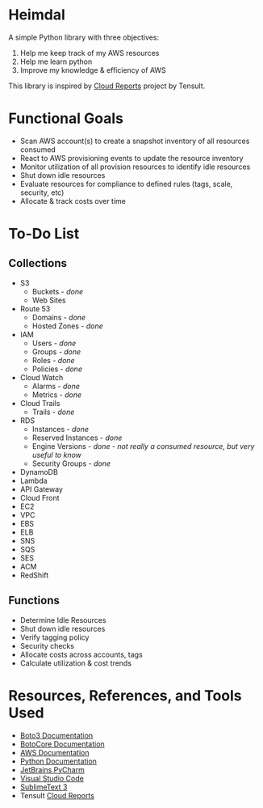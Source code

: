 # Heimdal

A simple Python library with three objectives:

1. Help me keep track of my AWS resources
2. Help me learn python
3. Improve my knowledge & efficiency of AWS

This library is inspired by [Cloud Reports](https://github.com/tensult/cloud-reports) project by Tensult.

# Functional Goals

* Scan AWS account(s) to create a snapshot inventory of all resources consumed
* React to AWS provisioning events to update the resource inventory
* Monitor utilization of all provision resources to identify idle resources
* Shut down idle resources
* Evaluate resources for compliance to defined rules (tags, scale, security, etc)
* Allocate & track costs over time

# To-Do List
## Collections
* S3
    * Buckets - _done_
    * Web Sites
* Route 53
    * Domains - _done_
    * Hosted Zones - _done_
* IAM
    * Users - _done_
    * Groups - _done_
    * Roles - _done_
    * Policies - _done_
* Cloud Watch
    * Alarms - _done_
    * Metrics - _done_
* Cloud Trails
    * Trails - _done_
* RDS
    * Instances - _done_
    * Reserved Instances - _done_
    * Engine Versions - _done_ - _not really a consumed resource, but very useful to know_
    * Security Groups - _done_
* DynamoDB
* Lambda
* API Gateway
* Cloud Front
* EC2
* VPC
* EBS
* ELB
* SNS
* SQS
* SES
* ACM
* RedShift

## Functions
* Determine Idle Resources
* Shut down idle resources
* Verify tagging policy
* Security checks
* Allocate costs across accounts, tags
* Calculate utilization & cost trends

# Resources, References, and Tools Used
* [Boto3 Documentation](http://boto3.readthedocs.io/en/stable/index.html)
* [BotoCore Documentation](http://botocore.readthedocs.io/en/latest/index.html)
* [AWS Documentation](https://aws.amazon.com/documentation/)
* [Python Documentation](https://docs.python.org/3/)
* [JetBrains PyCharm](https://www.jetbrains.com/pycharm/)
* [Visual Studio Code](https://code.visualstudio.com/)
* [SublimeText 3](http://www.sublimetext.com/)
* Tensult [Cloud Reports](https://github.com/tensult/cloud-reports)
